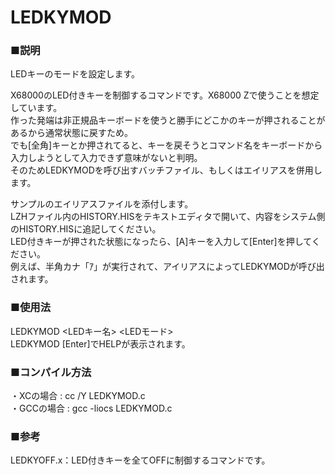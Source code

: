 # LEDKYMOD
### ■説明
LEDキーのモードを設定します。

X68000のLED付きキーを制御するコマンドです。X68000 Zで使うことを想定しています。<br>
作った発端は非正規品キーボードを使うと勝手にどこかのキーが押されることがあるから通常状態に戻すため。<br>
でも[全角]キーとか押されてると、キーを戻そうとコマンド名をキーボードから入力しようとして入力できず意味がないと判明。<br>
そのためLEDKYMODを呼び出すバッチファイル、もしくはエイリアスを併用します。<br>

サンプルのエイリアスファイルを添付します。<br>
LZHファイル内のHISTORY.HISをテキストエディタで開いて、内容をシステム側のHISTORY.HISに追記してください。<br>
LED付きキーが押された状態になったら、[A]キーを入力して[Enter]を押してください。<br>
例えば、半角カナ「ｱ」が実行されて、アイリアスによってLEDKYMODが呼び出されます。

### ■使用法
LEDKYMOD <LEDキー名> <LEDモード><br>
LEDKYMOD [Enter]でHELPが表示されます。

### ■コンパイル方法
・XCの場合 : cc /Y LEDKYMOD.c<br>
・GCCの場合 : gcc -liocs LEDKYMOD.c

### ■参考
LEDKYOFF.x：LED付きキーを全てOFFに制御するコマンドです。
